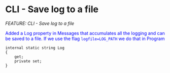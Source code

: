 # CLI - Save log to a file
_FEATURE: CLI - Save log to a file_

<span style="color:blue">Added a Log property in Messages that accumulates all the logging and can be saved to a file. If we use the flag ```logfile=LOG_PATH``` we do that in Program</span>

```
internal static string Log
{
	get;
	private set;
}
```
